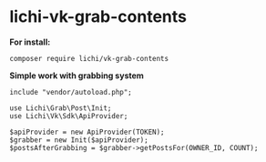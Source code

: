 # lichi-vk-grab-contents
**For install:**
```
composer require lichi/vk-grab-contents
```

**Simple work with grabbing system**

```
include "vendor/autoload.php";

use Lichi\Grab\Post\Init;
use Lichi\Vk\Sdk\ApiProvider;

$apiProvider = new ApiProvider(TOKEN);
$grabber = new Init($apiProvider);
$postsAfterGrabbing = $grabber->getPostsFor(OWNER_ID, COUNT);
```

